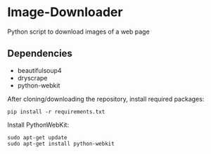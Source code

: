 # Image-Downloader
Python script to download images of a web page

## Dependencies
 - beautifulsoup4
 - dryscrape
 - python-webkit
 
After cloning/downloading the repository, install required packages:
```
pip install -r requirements.txt
```

Install PythonWebKit:
```
sudo apt-get update
sudo apt-get install python-webkit
```
